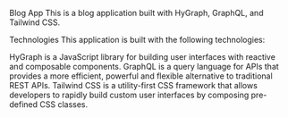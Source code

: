 Blog App
This is a blog application built with HyGraph, GraphQL, and Tailwind CSS.

Technologies
This application is built with the following technologies:

HyGraph is a JavaScript library for building user interfaces with reactive and composable components.
GraphQL is a query language for APIs that provides a more efficient, powerful and flexible alternative to traditional REST APIs.
Tailwind CSS is a utility-first CSS framework that allows developers to rapidly build custom user interfaces by composing pre-defined CSS classes.
